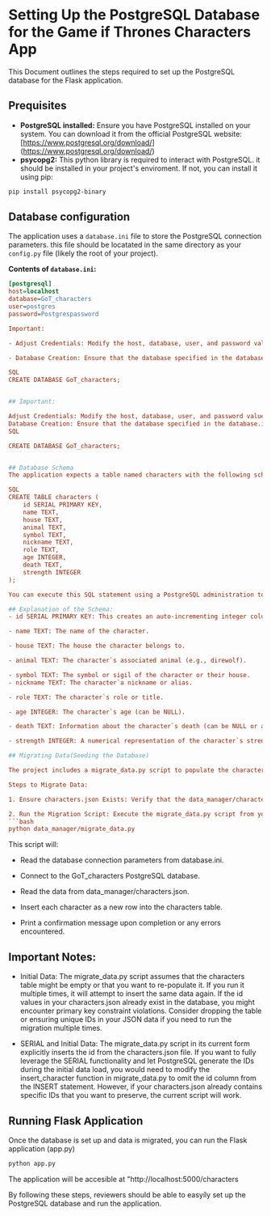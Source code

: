 # Setting Up the PostgreSQL Database for the Game if Thrones Characters App

This Document outlines the steps required to set up the PostgreSQL database for the Flask application.

## Prequisites

- **PostgreSQL installed:** Ensure you have PostgreSQL installed on your system. You can download it from the official PostgreSQL website: [https://www.postgresql.org/download/] (https://www.postgresql.org/download/)
- **psycopg2:** This python library is required to interact with PostgreSQL. it should be installed in your project's enviroment. If not, you can install it using pip:
```bash
pip install psycopg2-binary
```

## Database configuration
The application uses a `database.ini` file to store the PostgreSQL connection parameters. this file should be locatated in the same directory as your `config.py` file (likely the root of your project).

**Contents of `database.ini`:**

```ini
[postgresql]
host=localhost
database=GoT_characters
user=postgres
password=Postgrespassword

Important:

- Adjust Credentials: Modify the host, database, user, and password values in database.ini to match your PostgreSQL server configuration.

- Database Creation: Ensure that the database specified in the database.ini file (GoT_characters in this case) exists on your PostgreSQL server. You can create it using a PostgreSQL administration tool (like pgAdmin) or the psql command-line interface:

SQL
CREATE DATABASE GoT_characters;


## Important:

Adjust Credentials: Modify the host, database, user, and password values in database.ini to match your PostgreSQL server configuration.
Database Creation: Ensure that the database specified in the database.ini file (GoT_characters in this case) exists on your PostgreSQL server. You can create it using a PostgreSQL administration tool (like pgAdmin) or the psql command-line interface:
SQL

CREATE DATABASE GoT_characters;


## Database Schema
The application expects a table named characters with the following schema:

SQL
CREATE TABLE characters (
    id SERIAL PRIMARY KEY,
    name TEXT,
    house TEXT,
    animal TEXT,
    symbol TEXT,
    nickname TEXT,
    role TEXT,
    age INTEGER,
    death TEXT,
    strength INTEGER
);

You can execute this SQL statement using a PostgreSQL administration tool or the psql command-line interfce connected to your GoT_characters database. 

## Explanation of the Schema: 
- id SERIAL PRIMARY KEY: This creates an auto-incrementing integer column that serves as the unique identifier for each character. SERIAL automatically creates an underlying sequence.

- name TEXT: The name of the character.

- house TEXT: The house the character belongs to.

- animal TEXT: The character`s associated animal (e.g., direwolf).

- symbol TEXT: The symbol or sigil of the character or their house.
- nickname TEXT: The character`a nickname or alias.

- role TEXT: The character`s role or title.

- age INTEGER: The character`s age (can be NULL).

- death TEXT: Information about the character`s death (can be NULL or a description).

- strength INTEGER: A numerical representation of the character`s strength or power (can be NULL).

## Migrating Data(Seeding the Database)

The project includes a migrate_data.py script to populate the characters table with data from the characters.json file located in the data_manager directory.

Steps to Migrate Data:

1. Ensure characters.json Exists: Verify that the data_manager/characters.json file contains the character data in JSON format.

2. Run the Migration Script: Execute the migrate_data.py script from your project`s root directory:
```bash
python data_manager/migrate_data.py
```

This script will:

- Read the database connection parameters from database.ini.

- Connect to the GoT_characters PostgreSQL database.

- Read the data from data_manager/characters.json.

- Insert each character as a new row into the characters table.

- Print a confirmation message upon completion or any errors encountered.


## Important Notes:

- Initial Data: The migrate_data.py script assumes that the characters table might be empty or that you want to re-populate it. If you run it multiple times, it will attempt to insert the same data again. If the id values in your characters.json already exist in the database, you might encounter primary key constraint violations. Consider dropping the table or ensuring unique IDs in your JSON data if you need to run the migration multiple times.

- SERIAL and Initial Data: The migrate_data.py script in its current form explicitly inserts the id from the characters.json file. If you want to fully leverage the SERIAL functionality and let PostgreSQL generate the IDs during the initial data load, you would need to modify the insert_character function in migrate_data.py to omit the id column from the INSERT statement. However, if your characters.json already contains specific IDs that you want to preserve, the current script will work.

## Running Flask Application

Once the database is set up and data is migrated, you can run the Flask application (app.py)
```bash
python app.py
```

The application will be accesible at "http://localhost:5000/characters

By following these steps, reviewers should be able to easyíly set up the PostgreSQL database and run the application. 